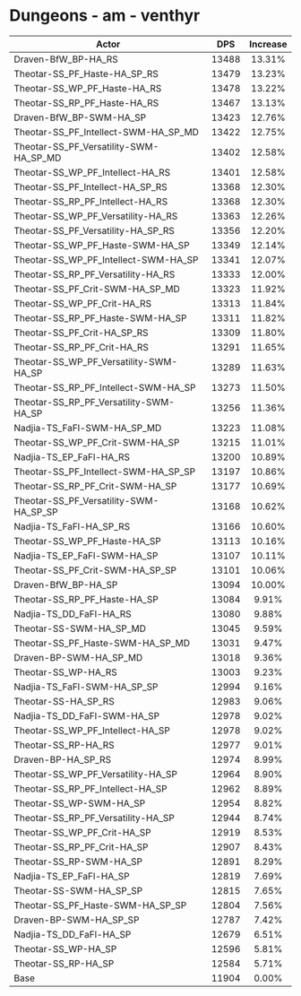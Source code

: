 # Dungeons - am - venthyr
| Actor | DPS | Increase |
|---|:---:|:---:|
|Draven-BfW_BP-HA_RS|13488|13.31%|
|Theotar-SS_PF_Haste-HA_SP_RS|13479|13.23%|
|Theotar-SS_WP_PF_Haste-HA_RS|13478|13.22%|
|Theotar-SS_RP_PF_Haste-HA_RS|13467|13.13%|
|Draven-BfW_BP-SWM-HA_SP|13423|12.76%|
|Theotar-SS_PF_Intellect-SWM-HA_SP_MD|13422|12.75%|
|Theotar-SS_PF_Versatility-SWM-HA_SP_MD|13402|12.58%|
|Theotar-SS_WP_PF_Intellect-HA_RS|13401|12.58%|
|Theotar-SS_PF_Intellect-HA_SP_RS|13368|12.30%|
|Theotar-SS_RP_PF_Intellect-HA_RS|13368|12.30%|
|Theotar-SS_WP_PF_Versatility-HA_RS|13363|12.26%|
|Theotar-SS_PF_Versatility-HA_SP_RS|13356|12.20%|
|Theotar-SS_WP_PF_Haste-SWM-HA_SP|13349|12.14%|
|Theotar-SS_WP_PF_Intellect-SWM-HA_SP|13341|12.07%|
|Theotar-SS_RP_PF_Versatility-HA_RS|13333|12.00%|
|Theotar-SS_PF_Crit-SWM-HA_SP_MD|13323|11.92%|
|Theotar-SS_WP_PF_Crit-HA_RS|13313|11.84%|
|Theotar-SS_RP_PF_Haste-SWM-HA_SP|13311|11.82%|
|Theotar-SS_PF_Crit-HA_SP_RS|13309|11.80%|
|Theotar-SS_RP_PF_Crit-HA_RS|13291|11.65%|
|Theotar-SS_WP_PF_Versatility-SWM-HA_SP|13289|11.63%|
|Theotar-SS_RP_PF_Intellect-SWM-HA_SP|13273|11.50%|
|Theotar-SS_RP_PF_Versatility-SWM-HA_SP|13256|11.36%|
|Nadjia-TS_FaFl-SWM-HA_SP_MD|13223|11.08%|
|Theotar-SS_WP_PF_Crit-SWM-HA_SP|13215|11.01%|
|Nadjia-TS_EP_FaFl-HA_RS|13200|10.89%|
|Theotar-SS_PF_Intellect-SWM-HA_SP_SP|13197|10.86%|
|Theotar-SS_RP_PF_Crit-SWM-HA_SP|13177|10.69%|
|Theotar-SS_PF_Versatility-SWM-HA_SP_SP|13168|10.62%|
|Nadjia-TS_FaFl-HA_SP_RS|13166|10.60%|
|Theotar-SS_WP_PF_Haste-HA_SP|13113|10.16%|
|Nadjia-TS_EP_FaFl-SWM-HA_SP|13107|10.11%|
|Theotar-SS_PF_Crit-SWM-HA_SP_SP|13101|10.06%|
|Draven-BfW_BP-HA_SP|13094|10.00%|
|Theotar-SS_RP_PF_Haste-HA_SP|13084|9.91%|
|Nadjia-TS_DD_FaFl-HA_RS|13080|9.88%|
|Theotar-SS-SWM-HA_SP_MD|13045|9.59%|
|Theotar-SS_PF_Haste-SWM-HA_SP_MD|13031|9.47%|
|Draven-BP-SWM-HA_SP_MD|13018|9.36%|
|Theotar-SS_WP-HA_RS|13003|9.23%|
|Nadjia-TS_FaFl-SWM-HA_SP_SP|12994|9.16%|
|Theotar-SS-HA_SP_RS|12983|9.06%|
|Nadjia-TS_DD_FaFl-SWM-HA_SP|12978|9.02%|
|Theotar-SS_WP_PF_Intellect-HA_SP|12978|9.02%|
|Theotar-SS_RP-HA_RS|12977|9.01%|
|Draven-BP-HA_SP_RS|12974|8.99%|
|Theotar-SS_WP_PF_Versatility-HA_SP|12964|8.90%|
|Theotar-SS_RP_PF_Intellect-HA_SP|12962|8.89%|
|Theotar-SS_WP-SWM-HA_SP|12954|8.82%|
|Theotar-SS_RP_PF_Versatility-HA_SP|12944|8.74%|
|Theotar-SS_WP_PF_Crit-HA_SP|12919|8.53%|
|Theotar-SS_RP_PF_Crit-HA_SP|12907|8.43%|
|Theotar-SS_RP-SWM-HA_SP|12891|8.29%|
|Nadjia-TS_EP_FaFl-HA_SP|12819|7.69%|
|Theotar-SS-SWM-HA_SP_SP|12815|7.65%|
|Theotar-SS_PF_Haste-SWM-HA_SP_SP|12804|7.56%|
|Draven-BP-SWM-HA_SP_SP|12787|7.42%|
|Nadjia-TS_DD_FaFl-HA_SP|12679|6.51%|
|Theotar-SS_WP-HA_SP|12596|5.81%|
|Theotar-SS_RP-HA_SP|12584|5.71%|
|Base|11904|0.00%|
